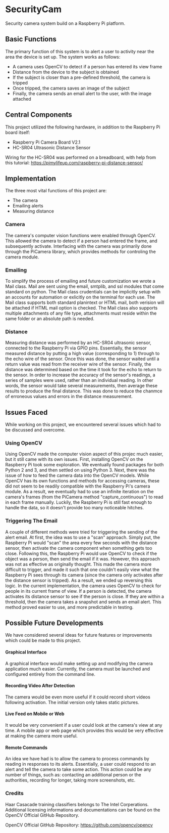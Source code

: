 # SecurityCam

Security camera system build on a Raspberry Pi platform.

## Basic Functions

The primary function of this system is to alert a user to activity near the area the device is set up.
The system works as follows:

- A camera uses OpenCV to detect if a person has entered its view frame
- Distance from the device to the subject is obtained
- If the subject is closer than a pre-defined threshold, the camera is tripped
- Once tripped, the camera saves an image of the subject
- Finally, the camera sends an email alert to the user, with the image attached

## Central Components

This project utilized the following hardware, in addition to the Raspberry Pi board itself:

- Raspberry Pi Camera Board V2.1
- HC-SR04 Ultrasonic Distance Sensor

Wiring for the HC-SR04 was performed on a breadboard, with help from this tutorial:
https://pimylifeup.com/raspberry-pi-distance-sensor/

## Implementation

The three most vital functions of this project are:

- The camera
- Emailing alerts
- Measuring distance

### Camera

The camera's computer vision functions were enabled through OpenCV. This allowed the camera to detect if a person had entered the frame, and subsequently activate. Interfacing with the camera was primarily done through the PiCamera library, which provides methods for controling the camera module.

### Emailing

To simplify the process of emailing and future customization we wrote a Mail class. Mail are sent using the email, smtplib, and ssl modules that come standard on python. The Mail class crudentials can be implicitly setup with an accounts for automation or exlicitly on the terminal for each use. The Mail class supports both standard planintext or HTML mail, both verision will be attached if HTML mail option is checked. The Mail class also supports multiple attachments of any file type, attachments must reside within the same folder or an absolute path is needed.

### Distance

Measuring distance was performed by an HC-SR04 ultrasonic sensor, connected to the Raspberry Pi via GPIO pins.
Essentially, the sensor measured distance by putting a high value (corresponding to 1) through to the echo wire of the sensor.
Once this was done, the sensor waited until a return value was read from the receiver wire of the sensor.
Finally, the distance was determined based on the time it took for the echo to return to the sensor.
In order to increase the accuracy of the sensor's readings, a series of samples were used, rather than an individual reading.
In other words, the sensor would take several measurements, then average these results to produce the final distance.
This was done to reduce the chanmce of erroneous values and errors in the distance measurement. 

## Issues Faced

While working on this project, we encountered several issues which had to be discussed and overcome.

###  Using OpenCV

Using OpenCV made the computer vision aspect of this projec much easier, but it still came with its own issues. First, installing OpenCV on the Raspberry Pi took some exploration. We eventually found packages for both Python 2 and 3, and then settled on using Python 3. Next, there was the issue of how to feed the camera data into the OpenCV models. While OpenCV has its own functions and methods for accessing cameras, these did not seem to be readily compatible with the Raspberry Pi's camera module. As a result, we eventually had to use an infinite iteration on the camera's frames (from the PiCamera method "capture_continuous") to read in each frame manually. Luckily, the Raspberry Pi is still fast enough to handle the data, so it doesn't provide too many noticeable hitches.

### Triggering The Email

A couple of different methods were tried for triggering the sending of the alert email. At first, the idea was to use a "scan" approach. Simply put, the Raspberry Pi would "scan" the area every few seconds with the distance sensor, then activate the camera component when something gets too close. Following this, the Raspberry Pi would use OpenCV to check if the object was a person, then send the email if it was. However, this approach was not as effective as originally thought. This made the camera more difficult to trigger, and made it such that one couldn't easily view what the Raspberry Pi sees through its camera (since the camera only activates after the distance sensor is tripped). As a result, we ended up reversing this logic. In the current implementation, the camera uses OpenCV to check for people in its current frame of view. If a person is detected, the camera activates its distance sensor to see if the person is close. If they are within a threshold, then the camera takes a snapshot and sends an email alert. This method proved easier to use, and more predictable in testing.

## Possible Future Developments

We have considered several ideas for future features or improvements which could be made to this project.

#### Graphical Interface

A graphical interface would make setting up and modifying the camera application much easier. Currently, the camera must be launched and configured entirely from the command line.

#### Recording Video After Detection

The camera would be even more useful if it could record short videos following activation. The initial version only takes static pictures.

#### Live Feed on Mobile or Web

It would be very convenient if a user could look at the camera's view at any time. A mobile app or web page which provides this would be very effective at making the camera more useful.

#### Remote Commands

An idea we have had is to allow the camera to process commands by reading in responses to its alerts. Essentially, a user could respond to an alert and tell the camera to take some action. This action could be any number of things, such as: contacting an additional person or the authorities, recording for longer, taking more screenshots, etc.

### Credits

Haar Casacade training classifiers belongs to The Intel Corperations. Additional licensing informations and documentations can be found on the OpenCV Official GitHub Repository.

OpenCV Official GitHub Repository: https://github.com/opencv/opencv
